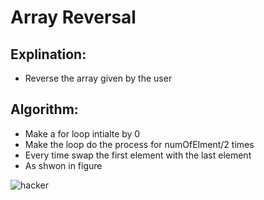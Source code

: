 # Array Reversal

 ## Explination:
 - Reverse the array given by the user
 
 ## Algorithm:
 
 - Make a for loop intialte by 0 
 - Make the loop do the process for numOfElment/2 times
 - Every time swap the first element with the last element
 - As shwon in figure
 
![hacker](https://user-images.githubusercontent.com/76526170/211390973-f4751bc3-67e6-45d6-9151-9a6c4a5a8cde.png)
